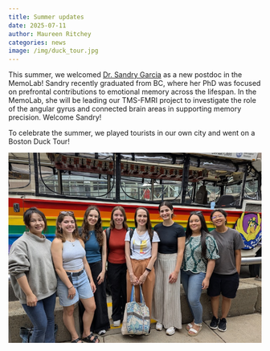 ```yaml
---
title: Summer updates
date: 2025-07-11
author: Maureen Ritchey
categories: news
image: /img/duck_tour.jpg
---
```


This summer, we welcomed [Dr. Sandry Garcia](/people/garcia.html) as a new postdoc in the MemoLab! Sandry recently graduated from BC, where her PhD was focused on prefrontal contributions to emotional memory across the lifespan. In the MemoLab, she will be leading our TMS-FMRI project to investigate the role of the angular gyrus and connected brain areas in supporting memory precision. Welcome Sandry!

To celebrate the summer, we played tourists in our own city and went on a Boston Duck Tour!

![MemoLab Duck Tour](/img/duck_tour.jpg)
